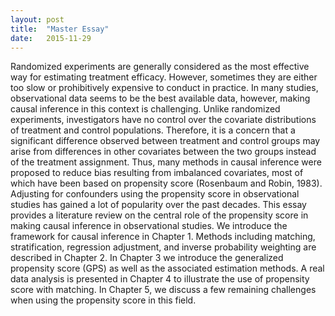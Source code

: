 ```yaml
---
layout: post
title:  "Master Essay"
date:   2015-11-29
---
```

<p>
<span class="dropcap">R</span>andomized experiments are generally considered as the most effective way for estimating treatment efficacy. However, sometimes they are either too slow or prohibitively expensive to conduct in practice. In many studies, observational data seems to be the best available data, however, making causal inference in this context is challenging. Unlike randomized experiments, investigators have no control over the covariate distributions of treatment and control populations. Therefore, it is a concern that a significant difference observed between treatment and control groups may arise from differences in other covariates between the two groups instead of the treatment assignment. Thus, many methods in causal inference were proposed to reduce bias resulting from imbalanced covariates, most of which have been based on propensity score (Rosenbaum and Robin, 1983).
Adjusting for confounders using the propensity score in observational studies has gained a lot of popularity over the past decades. This essay provides a literature review on the central role of the propensity score in making causal inference in observational studies. We introduce the framework for causal inference in Chapter 1. Methods including matching, stratification, regression adjustment, and inverse probability weighting are described in Chapter 2. In Chapter 3 we introduce the generalized propensity score (GPS) as well as the associated estimation methods. A real data analysis is presented in Chapter 4 to illustrate the use of propensity score with matching. In Chapter 5, we discuss a few remaining challenges when using the propensity score in this field.
</p>
